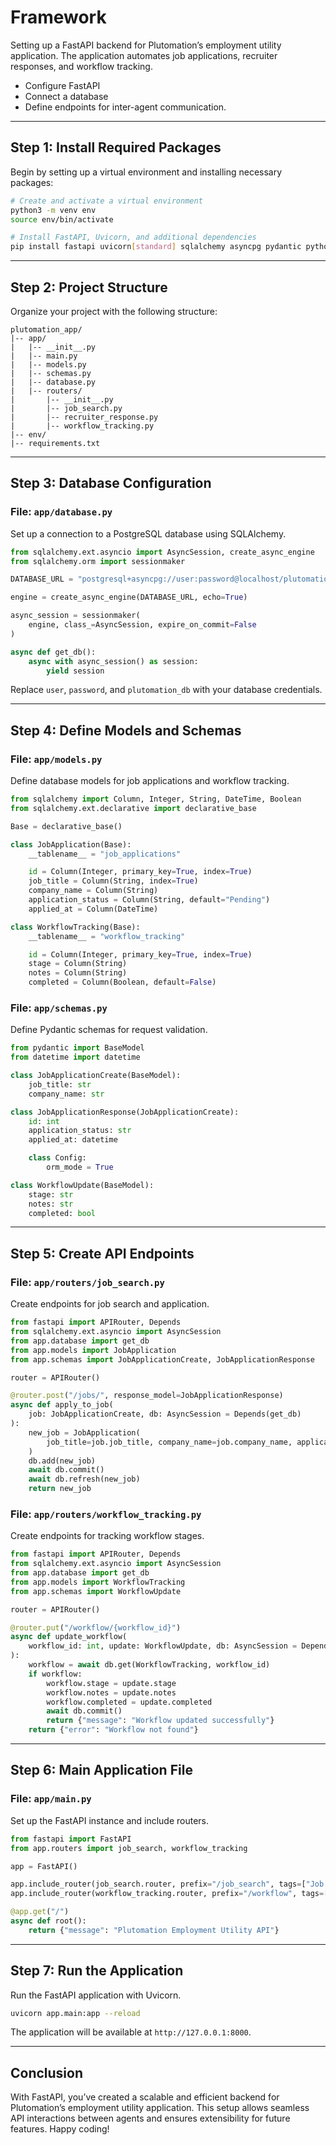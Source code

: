 # Framework
Setting up a FastAPI backend for Plutomation’s employment utility application. 
The application automates job applications, recruiter responses, and workflow tracking. 

- Configure FastAPI
- Connect a database
- Define endpoints for inter-agent communication.

---

## Step 1: Install Required Packages

Begin by setting up a virtual environment and installing necessary packages:

```bash
# Create and activate a virtual environment
python3 -m venv env
source env/bin/activate

# Install FastAPI, Uvicorn, and additional dependencies
pip install fastapi uvicorn[standard] sqlalchemy asyncpg pydantic python-multipart
```

---

## Step 2: Project Structure

Organize your project with the following structure:

```
plutomation_app/
|-- app/
|   |-- __init__.py
|   |-- main.py
|   |-- models.py
|   |-- schemas.py
|   |-- database.py
|   |-- routers/
|       |-- __init__.py
|       |-- job_search.py
|       |-- recruiter_response.py
|       |-- workflow_tracking.py
|-- env/
|-- requirements.txt
```

---

## Step 3: Database Configuration

### File: `app/database.py`

Set up a connection to a PostgreSQL database using SQLAlchemy.

```python
from sqlalchemy.ext.asyncio import AsyncSession, create_async_engine
from sqlalchemy.orm import sessionmaker

DATABASE_URL = "postgresql+asyncpg://user:password@localhost/plutomation_db"

engine = create_async_engine(DATABASE_URL, echo=True)

async_session = sessionmaker(
    engine, class_=AsyncSession, expire_on_commit=False
)

async def get_db():
    async with async_session() as session:
        yield session
```

Replace `user`, `password`, and `plutomation_db` with your database credentials.

---

## Step 4: Define Models and Schemas

### File: `app/models.py`

Define database models for job applications and workflow tracking.

```python
from sqlalchemy import Column, Integer, String, DateTime, Boolean
from sqlalchemy.ext.declarative import declarative_base

Base = declarative_base()

class JobApplication(Base):
    __tablename__ = "job_applications"

    id = Column(Integer, primary_key=True, index=True)
    job_title = Column(String, index=True)
    company_name = Column(String)
    application_status = Column(String, default="Pending")
    applied_at = Column(DateTime)

class WorkflowTracking(Base):
    __tablename__ = "workflow_tracking"

    id = Column(Integer, primary_key=True, index=True)
    stage = Column(String)
    notes = Column(String)
    completed = Column(Boolean, default=False)
```

### File: `app/schemas.py`

Define Pydantic schemas for request validation.

```python
from pydantic import BaseModel
from datetime import datetime

class JobApplicationCreate(BaseModel):
    job_title: str
    company_name: str

class JobApplicationResponse(JobApplicationCreate):
    id: int
    application_status: str
    applied_at: datetime

    class Config:
        orm_mode = True

class WorkflowUpdate(BaseModel):
    stage: str
    notes: str
    completed: bool
```

---

## Step 5: Create API Endpoints

### File: `app/routers/job_search.py`

Create endpoints for job search and application.

```python
from fastapi import APIRouter, Depends
from sqlalchemy.ext.asyncio import AsyncSession
from app.database import get_db
from app.models import JobApplication
from app.schemas import JobApplicationCreate, JobApplicationResponse

router = APIRouter()

@router.post("/jobs/", response_model=JobApplicationResponse)
async def apply_to_job(
    job: JobApplicationCreate, db: AsyncSession = Depends(get_db)
):
    new_job = JobApplication(
        job_title=job.job_title, company_name=job.company_name, application_status="Applied"
    )
    db.add(new_job)
    await db.commit()
    await db.refresh(new_job)
    return new_job
```

### File: `app/routers/workflow_tracking.py`

Create endpoints for tracking workflow stages.

```python
from fastapi import APIRouter, Depends
from sqlalchemy.ext.asyncio import AsyncSession
from app.database import get_db
from app.models import WorkflowTracking
from app.schemas import WorkflowUpdate

router = APIRouter()

@router.put("/workflow/{workflow_id}")
async def update_workflow(
    workflow_id: int, update: WorkflowUpdate, db: AsyncSession = Depends(get_db)
):
    workflow = await db.get(WorkflowTracking, workflow_id)
    if workflow:
        workflow.stage = update.stage
        workflow.notes = update.notes
        workflow.completed = update.completed
        await db.commit()
        return {"message": "Workflow updated successfully"}
    return {"error": "Workflow not found"}
```

---

## Step 6: Main Application File

### File: `app/main.py`

Set up the FastAPI instance and include routers.

```python
from fastapi import FastAPI
from app.routers import job_search, workflow_tracking

app = FastAPI()

app.include_router(job_search.router, prefix="/job_search", tags=["Job Search"])
app.include_router(workflow_tracking.router, prefix="/workflow", tags=["Workflow"])

@app.get("/")
async def root():
    return {"message": "Plutomation Employment Utility API"}
```

---

## Step 7: Run the Application

Run the FastAPI application with Uvicorn.

```bash
uvicorn app.main:app --reload
```

The application will be available at `http://127.0.0.1:8000`.

---

## Conclusion

With FastAPI, you’ve created a scalable and efficient backend for Plutomation’s employment utility application. This setup allows seamless API interactions between agents and ensures extensibility for future features. Happy coding!
